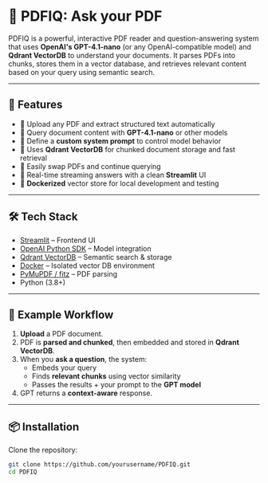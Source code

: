 # 📄 PDFIQ: Ask your PDF

PDFIQ is a powerful, interactive PDF reader and question-answering system that uses **OpenAI's GPT-4.1-nano** (or any OpenAI-compatible model) and **Qdrant VectorDB** to understand your documents. It parses PDFs into chunks, stores them in a vector database, and retrieves relevant content based on your query using semantic search.

---

## 🚀 Features

- 📂 Upload any PDF and extract structured text automatically
- 🤖 Query document content with **GPT-4.1-nano** or other models
- 🧠 Define a **custom system prompt** to control model behavior
- 🔎 Uses **Qdrant VectorDB** for chunked document storage and fast retrieval
- 🔁 Easily swap PDFs and continue querying
- 💬 Real-time streaming answers with a clean **Streamlit** UI
- 🐳 **Dockerized** vector store for local development and testing

---

## 🛠️ Tech Stack

- [Streamlit](https://streamlit.io/) – Frontend UI
- [OpenAI Python SDK](https://github.com/openai/openai-python) – Model integration
- [Qdrant VectorDB](https://github.com/qdrant-ai/vector-db) – Semantic search & storage
- [Docker](https://www.docker.com/) – Isolated vector DB environment
- [PyMuPDF / fitz](https://pymupdf.readthedocs.io/en/latest/) – PDF parsing
- Python (3.8+)

---

## 🧪 Example Workflow

1. **Upload** a PDF document.
2. PDF is **parsed and chunked**, then embedded and stored in **Qdrant VectorDB**.
3. When you **ask a question**, the system:
   - Embeds your query
   - Finds **relevant chunks** using vector similarity
   - Passes the results + your prompt to the **GPT model**
4. GPT returns a **context-aware** response.

---

## 📦 Installation

Clone the repository:

```bash
git clone https://github.com/yourusername/PDFIQ.git
cd PDFIQ
